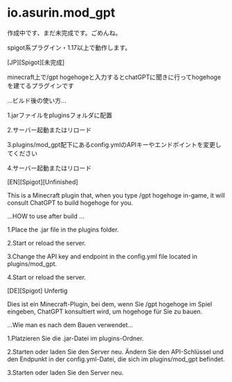 # io.asurin.mod_gpt
作成中です、まだ未完成です。ごめんね。

spigot系プラグイン・1.17以上で動作します。



[JP][Spigot][未完成]

minecraft上で/gpt hogehogeと入力するとchatGPTに聞きに行ってhogehogeを建てるプラグインです

...ビルド後の使い方...

1.jarファイルをpluginsフォルダに配置

2.サーバー起動またはリロード

3.plugins/mod_gpt配下にあるconfig.ymlのAPIキーやエンドポイントを変更してください

4.サーバー起動またはリロード



[EN][Spigot][Unfinished]

This is a Minecraft plugin that, when you type /gpt hogehoge in-game, it will consult ChatGPT to build hogehoge for you.

...HOW to use after build ...

1.Place the .jar file in the plugins folder.

2.Start or reload the server.

3.Change the API key and endpoint in the config.yml file located in plugins/mod_gpt.

4.Start or reload the server.




[DE][Spigot] Unfertig

Dies ist ein Minecraft-Plugin, bei dem, wenn Sie /gpt hogehoge im Spiel eingeben, ChatGPT konsultiert wird, um hogehoge für Sie zu bauen.

...Wie man es nach dem Bauen verwendet...

1.Platzieren Sie die .jar-Datei im plugins-Ordner.

2.Starten oder laden Sie den Server neu.
Ändern Sie den API-Schlüssel und den Endpunkt in der config.yml-Datei, die sich im plugins/mod_gpt befindet.

3.Starten oder laden Sie den Server neu.
